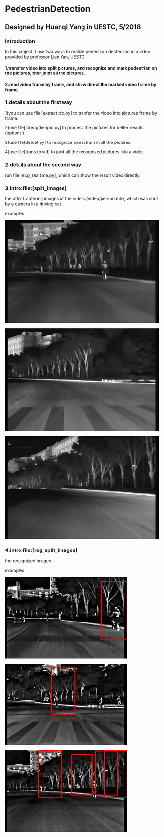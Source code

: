 # PedestrianDetection
## Designed by Huanqi Yang in UESTC, 5/2018
### Introduction 
In this project, I use two ways to realize pedestrian dectection in a video provided by professor Lian Yan, UESTC. 
#### 1.transfer video into split pictures, and recognize and mark pedestrian on the pictures, then joint all the pictures.
#### 2.read video frame by frame, and show direct the marked video frame by frame.
### 1.details about the first way
1)you can use file:[extract pic.py] to tranfer the video into pictures frame by frame.

2)use file[strengthenpic.py] to process the pictures for better results.(optional)

3)use file[detcet.py] to recognize pedestrain in all the pictures.

4)use file[trans to vid] to joint all the recognized pictures into a video.

### 2.details about the second way

run file[recg_realtime.py], which can show the result video directly.

### 3.intro:file:[split_images]
the after tranfering images of the video:./video/person.mkv, which was shot by a camera in a driving car.

examples:

![example1](https://github.com/wwes7/PedestrianDetection/blob/master/split_images/images100000000000.jpg)

![example2](https://github.com/wwes7/PedestrianDetection/blob/master/split_images/images69800000000000.jpg)

![example3](https://github.com/wwes7/PedestrianDetection/blob/master/split_images/images82900000000000.jpg)

### 4.intro:file:[reg_split_images]

the recognized images

examples:

![example4](https://github.com/wwes7/PedestrianDetection/blob/master/reg_split_images/images00000008.jpg)

![example5](https://github.com/wwes7/PedestrianDetection/blob/master/reg_split_images/images00000171.jpg)

![example6](https://github.com/wwes7/PedestrianDetection/blob/master/reg_split_images/images00000191.jpg)
